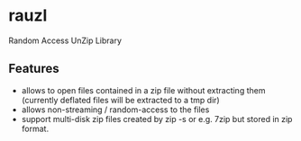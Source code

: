 # rauzl
Random Access UnZip Library

## Features
- allows to open files contained in a zip file without extracting them (currently deflated files will be extracted to a tmp dir)
- allows non-streaming / random-access to the files
- support multi-disk zip files created by zip -s or e.g. 7zip but stored in zip format.
